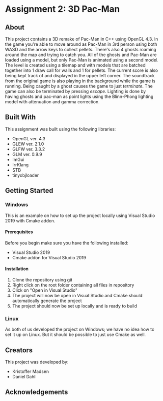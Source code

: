 # Assignment 2: 3D Pac-Man

## About

This project contains a 3D remake of Pac-Man in C++ using OpenGL 4.3. In the game you're able to move around as Pac-Man in 3rd person using both WASD and the arrow keys to collect pellets.
There's also 4 ghosts roaming around the map and trying to catch you. All of the ghosts and Pac-Man are loaded using a model, but only Pac-Man is animated using a second model.
The level is created using a tilemap and with models that are batched together into 1 draw call for walls and 1 for pellets. The current score is also being kept track of
and displayed in the upper left corner. The soundtrack from the original game is also playing in the background while the game is running. Being caught by a ghost causes
the game to just *terminate*. The game can also be terminated by pressing *escape*. Lighting is done by having ghosts and pac-man as point lights using the Blinn-Phong lighting 
model with attenuation and gamma correction.

## Built With

This assignment was built using the following libraries:

* OpenGL ver. 4.3
* GLEW ver. 2.1.0
* GLFW ver. 3.3.2
* GLM ver. 0.9.9
* ImGui
* IrrKlang
* STB
* tinyobjloader

## Getting Started

### Windows

This is an example on how to set up the project locally using Visual Studio 2019 with Cmake addon.

#### Prerequisites

Before you begin make sure you have the following installed:

* Visual Studio 2019
* Cmake addon for Visual Studio 2019

#### Installation

1. Clone the repository using git
2. Right click on the root folder containing all files in repository
3. Click on "Open in Visual Studio"
4. The project will now be open in Visual Studio and Cmake should automatically generate the project
5. The project should now be set up locally and is ready to build

### Linux

As both of us developed the project on Windows; we have no idea how to set it up on Linux. But it should be possible to just use Cmake as well.

## Creators

This project was developed by:

* Kristoffer Madsen
* Daniel Dahl

## Acknowledgements
